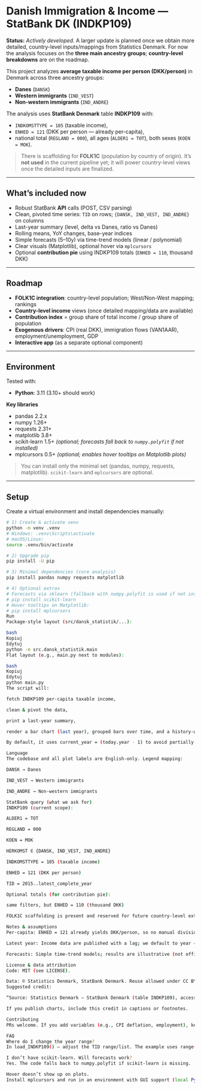 # Danish Immigration & Income — StatBank DK (INDKP109)

**Status:** _Actively developed._ A larger update is planned once we obtain more detailed, country-level inputs/mappings from Statistics Denmark. For now the analysis focuses on the **three main ancestry groups**; **country-level breakdowns** are on the roadmap.

This project analyzes **average taxable income per person (DKK/person)** in Denmark across three ancestry groups:

- **Danes** (`DANSK`)
- **Western immigrants** (`IND_VEST`)
- **Non-western immigrants** (`IND_ANDRE`)

The analysis uses **StatBank Denmark** table **INDKP109** with:

- `INDKOMSTTYPE = 105` (taxable income),
- `ENHED = 121` (DKK per person — already per-capita),
- national total (`REGLAND = 000`), all ages (`ALDER1 = TOT`), both sexes (`KOEN = MOK`).

> There is scaffolding for **FOLK1C** (population by country of origin). It’s **not used** in the current pipeline yet; it will power country-level views once the detailed inputs are finalized.

---

## What’s included now

- Robust StatBank **API** calls (POST, CSV parsing)
- Clean, pivoted time series: `TID` on rows; `{DANSK, IND_VEST, IND_ANDRE}` on columns
- Last-year summary (level, delta vs Danes, ratio vs Danes)
- Rolling means, YoY changes, base-year indices
- Simple forecasts (5–10y) via time-trend models (linear / polynomial)
- Clear visuals (Matplotlib), optional hover via `mplcursors`
- Optional **contribution pie** using INDKP109 totals (`ENHED = 110`, thousand DKK)

---

## Roadmap

- **FOLK1C integration**: country-level population; West/Non-West mapping; rankings
- **Country-level income** views (once detailed mapping/data are available)
- **Contribution index** = group share of total income / group share of population
- **Exogenous drivers**: CPI (real DKK), immigration flows (VAN1AAR), employment/unemployment, GDP
- **Interactive app** (as a separate optional component)

---

## Environment

Tested with:

- **Python**: 3.11 (3.10+ should work)

**Key libraries**

- pandas 2.2.x
- numpy 1.26+
- requests 2.31+
- matplotlib 3.8+
- scikit-learn 1.5+ _(optional; forecasts fall back to `numpy.polyfit` if not installed)_
- mplcursors 0.5+ _(optional; enables hover tooltips on Matplotlib plots)_

> You can install only the minimal set (pandas, numpy, requests, matplotlib). `scikit-learn` and `mplcursors` are optional.

---

## Setup

Create a virtual environment and install dependencies manually:

```bash
# 1) Create & activate venv
python -m venv .venv
# Windows: .venv\Scripts\activate
# macOS/Linux:
source .venv/bin/activate

# 2) Upgrade pip
pip install -U pip

# 3) Minimal dependencies (core analysis)
pip install pandas numpy requests matplotlib

# 4) Optional extras
# Forecasts via sklearn (fallback with numpy.polyfit is used if not installed):
# pip install scikit-learn
# Hover tooltips on Matplotlib:
# pip install mplcursors
Run
Package-style layout (src/dansk_statistik/...):

bash
Kopiuj
Edytuj
python -m src.dansk_statistik.main
Flat layout (e.g., main.py next to modules):

bash
Kopiuj
Edytuj
python main.py
The script will:

fetch INDKP109 per-capita taxable income,

clean & pivot the data,

print a last-year summary,

render a bar chart (last year), grouped bars over time, and a history-with-forecast chart.

By default, it uses current_year = (today.year - 1) to avoid partially published years.

Language
The codebase and all plot labels are English-only. Legend mapping:

DANSK → Danes

IND_VEST → Western immigrants

IND_ANDRE → Non-western immigrants

StatBank query (what we ask for)
INDKP109 (current scope):

ALDER1 = TOT

REGLAND = 000

KOEN = MOK

HERKOMST ∈ {DANSK, IND_VEST, IND_ANDRE}

INDKOMSTTYPE = 105 (taxable income)

ENHED = 121 (DKK per person)

TID = 2015..latest_complete_year

Optional totals (for contribution pie):

same filters, but ENHED = 110 (thousand DKK)

FOLK1C scaffolding is present and reserved for future country-level extensions.

Notes & assumptions
Per-capita: ENHED = 121 already yields DKK/person, so no manual division is needed.

Latest year: Income data are published with a lag; we default to year − 1.

Forecasts: Simple time-trend models; results are illustrative (not official projections).

License & data attribution
Code: MIT (see LICENSE).

Data: © Statistics Denmark, StatBank Denmark. Reuse allowed under CC BY 4.0 with source attribution.
Suggested credit:

“Source: Statistics Denmark — StatBank Denmark (table INDKP109), accessed YYYY-MM-DD.”

If you publish charts, include this credit in captions or footnotes.

Contributing
PRs welcome. If you add variables (e.g., CPI deflation, employment), keep changes modular (features/, forecast/, plots/) and avoid breaking the simple main.py flow.

FAQ
Where do I change the year range?
In load_INDKP109() — adjust the TID range/list. The example uses range(2015, current_year) with current_year = datetime.now().year - 1.

I don’t have scikit-learn. Will forecasts work?
Yes. The code falls back to numpy.polyfit if scikit-learn is missing.

Hover doesn’t show up on plots.
Install mplcursors and run in an environment with GUI support (local Python, not headless CI).
```
